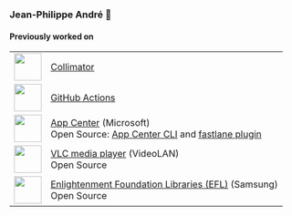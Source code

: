 ### Jean-Philippe André 👋

#### Previously worked on

<table>
  <tr>
    <td><img src="https://github.com/user-attachments/assets/97328eaa-6743-4b68-af6d-afb14b620df0" height="48" /></td>
    <td><a href="https://www.collimator.ai">Collimator</td>
  </tr>
  <tr>
    <td><img src="https://github.githubassets.com/images/modules/site/features/actions-icon-actions.svg" height="48" /></td>
    <td><a href="https://github.com/features/actions">GitHub Actions</td>
  </tr>
  <tr>
    <td><img src="https://visualstudio.microsoft.com/wp-content/uploads/2017/10/microsoft-app-center-logo.png" height="48" /></td>
    <td>
      <a href="https://appcenter.ms">App Center</a> (Microsoft)<br />
      Open Source: <a href="https://github.com/microsoft/appcenter-cli">App Center CLI</a> and <a href="https://github.com/microsoft/fastlane-plugin-appcenter">fastlane plugin</a>
    </td>
  </tr>
  <tr>
    <td><img src="https://images.videolan.org/images/VLC-IconSmall.png" height="48" /></td>
    <td>
      <a href="https://www.videolan.org/vlc/index.html">VLC media player</a> (VideoLAN)<br />
      Open Source
    </td>
  </tr>
  <tr>
    <td><img src="https://upload.wikimedia.org/wikipedia/commons/thumb/9/9e/E17_enlightenment_logo_shiny_black_curved.svg/1200px-E17_enlightenment_logo_shiny_black_curved.svg.png" height="48" /></td>
    <td>
      <a href="https://www.enlightenment.org">Enlightenment Foundation Libraries (EFL)</a> (Samsung)<br />
      Open Source
    </td>
  </tr>
</table>

